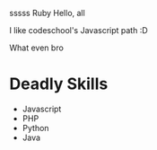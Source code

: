 
sssss Ruby Hello, all

I like codeschool's Javascript path :D

What even bro

# Deadly Skills
* Javascript
* PHP
* Python
* Java
